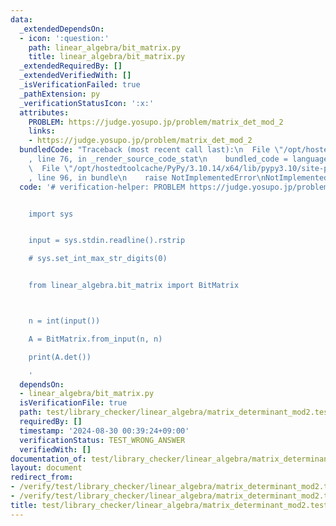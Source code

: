 ```yaml
---
data:
  _extendedDependsOn:
  - icon: ':question:'
    path: linear_algebra/bit_matrix.py
    title: linear_algebra/bit_matrix.py
  _extendedRequiredBy: []
  _extendedVerifiedWith: []
  _isVerificationFailed: true
  _pathExtension: py
  _verificationStatusIcon: ':x:'
  attributes:
    PROBLEM: https://judge.yosupo.jp/problem/matrix_det_mod_2
    links:
    - https://judge.yosupo.jp/problem/matrix_det_mod_2
  bundledCode: "Traceback (most recent call last):\n  File \"/opt/hostedtoolcache/PyPy/3.10.14/x64/lib/pypy3.10/site-packages/onlinejudge_verify/documentation/build.py\"\
    , line 76, in _render_source_code_stat\n    bundled_code = language.bundle(\n\
    \  File \"/opt/hostedtoolcache/PyPy/3.10.14/x64/lib/pypy3.10/site-packages/onlinejudge_verify/languages/python.py\"\
    , line 96, in bundle\n    raise NotImplementedError\nNotImplementedError\n"
  code: '# verification-helper: PROBLEM https://judge.yosupo.jp/problem/matrix_det_mod_2


    import sys


    input = sys.stdin.readline().rstrip

    # sys.set_int_max_str_digits(0)


    from linear_algebra.bit_matrix import BitMatrix



    n = int(input())

    A = BitMatrix.from_input(n, n)

    print(A.det())

    '
  dependsOn:
  - linear_algebra/bit_matrix.py
  isVerificationFile: true
  path: test/library_checker/linear_algebra/matrix_determinant_mod2.test.py
  requiredBy: []
  timestamp: '2024-08-30 00:39:24+09:00'
  verificationStatus: TEST_WRONG_ANSWER
  verifiedWith: []
documentation_of: test/library_checker/linear_algebra/matrix_determinant_mod2.test.py
layout: document
redirect_from:
- /verify/test/library_checker/linear_algebra/matrix_determinant_mod2.test.py
- /verify/test/library_checker/linear_algebra/matrix_determinant_mod2.test.py.html
title: test/library_checker/linear_algebra/matrix_determinant_mod2.test.py
---
```

